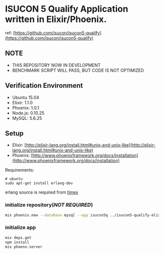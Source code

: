 # ISUCON 5 Qualify Application written in Elixir/Phoenix.

ref: [https://github.com/isucon/isucon5-qualify](https://github.com/isucon/isucon5-qualify)

## NOTE

* THIS REPOSITORY NOW IN DEVELOPMENT
* BENCHMARK SCRIPT WILL PASS, BUT CODE IS NOT OPTIMIZED

## Verification Environment

* Ubuntu 15.04
* Elixir: 1.1.0
* Phoenix: 1.0.1
* Node.js: 0.10.25
* MySQL: 5.6.25

## Setup

* Elixir: [http://elixir-lang.org/install.html#unix-and-unix-like](http://elixir-lang.org/install.html#unix-and-unix-like)
* Phoenix: [http://www.phoenixframework.org/docs/installation](http://www.phoenixframework.org/docs/installation)

Requirements:

```
# ubuntu
sudo apt-get install erlang-dev
```

erlang source is required from [timex](https://github.com/bitwalker/timex)

### initialize repository(*NOT REQUIRED*)

```bash
mix phoenix.new --database mysql --app isucon5q ../isucon5-qualify-elixir
```

### initialize app

```bash
mix deps.get
npm install
mix phoenx.server
```
